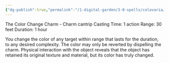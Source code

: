 ```yaml
---
{"dg-publish":true,"permalink":"/1-digital-garden/3-0-spells/colovaria/"}
---
```


The Color Change Charm - Charm cantrip 
Casting Time: 1 action 
Range: 30 feet 
Duration: 1 hour 

You change the color of any target within range that lasts for the duration, to any desired complexity. The color may only be reverted by dispelling the charm. Physical interaction with the object reveals that the object has retained its original texture and material, but its color has truly changed.